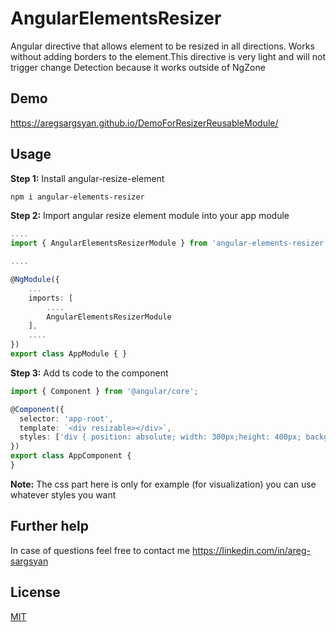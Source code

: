 # AngularElementsResizer

Angular directive that allows element to be resized in all directions.
Works without adding borders to the element.This directive is very light and will not trigger change Detection because it works outside of NgZone

## Demo
https://aregsargsyan.github.io/DemoForResizerReusableModule/

## Usage

**Step 1:** Install angular-resize-element

```sh
npm i angular-elements-resizer
```

**Step 2:** Import angular resize element module into your app module

```ts
....
import { AngularElementsResizerModule } from 'angular-elements-resizer';

....

@NgModule({
    ...
    imports: [
        ....
        AngularElementsResizerModule
    ],
    ....
})
export class AppModule { }
```

**Step 3:** Add ts code to the component
```ts
import { Component } from '@angular/core';

@Component({
  selector: 'app-root',
  template: `<div resizable></div>`,
  styles: ['div { position: absolute; width: 300px;height: 400px; background: red; }']
})
export class AppComponent {
}

```
**Note:**  The css part here is only for example (for visualization) you can use whatever styles you want

## Further help

In case of questions feel free to contact me https://linkedin.com/in/areg-sargsyan

## License
[MIT](https://choosealicense.com/licenses/mit/)

